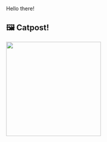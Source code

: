 Hello there!



## 🖼️ Catpost!

<sub>
    <img src="https://cdn2.thecatapi.com/images/bob.jpg" height="256">
</sub>

